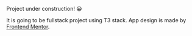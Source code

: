 Project under construction! 😀

It is going to be fullstack project using T3 stack.
App design is made by [Frontend Mentor](https://www.frontendmentor.io/challenges/invoice-app-i7KaLTQjl).
